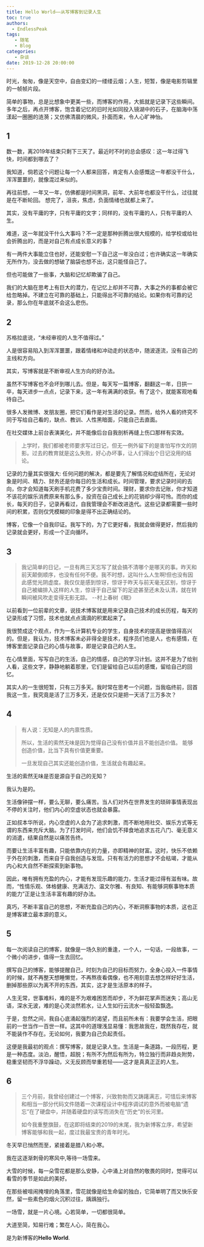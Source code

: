 ```yaml
---
title: Hello World——从写博客到记录人生
toc: true
authors:
  - EndlessPeak
tags: 
   - 随笔
   - Blog
categories: 
   - 杂谈
date: 2019-12-28 20:00:00
---
```


时光，匆匆，像是天空中，自由变幻的一缕缕云烟；人生，短暂，像是电影剪辑里的一帧帧片段。

简单的事物，总是比想象中更美一些，而博客的作用，大抵就是记录下这些瞬间。多年之后，再点开博客，饱含着记忆的旧时光如同投入镜湖中的石子，在脑海中荡漾起一圈圈的涟漪；又仿佛清晨的微风，扑面而来，令人心旷神怡。

<!--more-->

## 1

数一数，离2019年结束只剩下三天了。最近时不时的总会感叹：这一年过得飞快，时间都到哪去了？

我知道，倘若这个问题让每一个人都来回答，肯定有人会感慨这一年都没干什么，浑浑噩噩的，就像混过来似的。

再往前想，一年又一年，仿佛都是时间黑洞，前年、大前年也都没干什么，过往就是在不断轮回。 想完了，沮丧，焦虑，负面情绪也就都上来了。

其实，没有平庸的字，只有平庸的文字；同样的，没有平庸的人，只有平庸的人生。

难道，这一年就没干什么大事吗？不一定是那种折腾出很大规模的，给学校或给社会折腾出的，而是对自己有点成长意义的事？

有一两件大事能立住也好，还能安慰一下自己这一年没白过；也许确实这一年确实无所作为，没去做的想破了脑袋也想不出，这只能怪自己了。

但也可能做了一些事，大脑和记忆却欺骗了自己。

我们的大脑在思考上有巨大的潜力，在记忆上却并不可靠，大事之外的事都会被它给忽略掉。不建立在可靠的基础上，只能得出不可靠的结论。如果你有可靠的记录，那么你在年底就不会这么悲伤。

## 2

苏格拉底说，“未经审视的人生不值得过。”

人是很容易陷入到浑浑噩噩，跟着情绪和冲动走的状态中，随波逐流，没有自己的主线和方向。

其实，写博客就是不断审视人生方向的好办法。

虽然不写博客也不会坏到哪儿去。但是，每天写一篇博客，翻翻这一年，日拱一卒，每天进步一点点，记录下来，这一年有满满的收获。有了这个，就能客观地看待自己。

很多人发微博、发朋友圈，把它们看作是对生活的记录。然而，给外人看的终究不同于写给自己看的，缺点、教训、人性黑暗面，只能自己去直面。

在社交媒体上前台表演美化，并不能像后台自我剖析再缝上伤口那样有实效。

> 上学时，我们都被老师要求写过日记，但无一例外留下的是害怕写作文的阴影。过去的教育就是这么失败，好心办坏事，让人们得出个日记没用的结论。

记录的力量其实很强大: 任何问题的解决，都是要先了解情况和症结所在，无论对象是时间、精力、财务还是你每日的生活和成长。时间管理，要求记录时间的去向，你才会知道每天刷手机花费了多少宝贵时间。理财，要求你去记账，你才知道不该花的娱乐消费原来有那么多，投资在自己成长上的花销却少得可怜。而你的成长，每天的日子，记录再看过，自我管理会不断改进迭代。这些记录都需要一些时间的积累，否则仅凭模糊的印象是得不出正确结论的。

博客，它像一个自我印证。我写下的，为了它更好看，我就会做得更好，然后我的记录就会更好，形成一个正向循环。

## 3

>
> 我记简单的日记，一旦有两三天忘写了就会搞不清哪个是哪天的事。昨天和前天颠倒顺序，也没有任何不便。我不时想，这叫什么人生啊!但也没有因此感觉光阴虚度。我仅仅是感到惊讶，惊讶于昨天与前天毫无区别，惊讶于自己被编排入这样的人生，惊讶于自己留下的足迹甚至还未及认清，就在转瞬间被风吹走变得无影无踪。
> --村上春树《眠》
>

以前看到一位前辈的文章，说技术博客就是用来记录自己技术的成长历程，每天的记录形成了习惯，技术也就点点滴滴的积累起来了。

我很赞成这个观点，作为一名计算机专业的学生，自身技术的提高是很值得高兴的。但是，我认为，技术博客未必非得全是技术，程序员们也是人，也有感情，在博客里面记录自己的心情与故事，即是记录自己的人生。

在心情里面，写写自己的生活，自己的情感，自己的学习计划。这并不是为了给别人看，这些文字，静静地躺着那里，它们是留给自己以后的感慨，留给自己的回忆。

其实人的一生很短暂，只有三万多天。我时常在思考一个问题，当我临终前，回首我这一生，我究竟是活了三万多天，还是仅仅只是把一天活了三万多次？

## 4

>
> 有人说：无知是人的内禀性质。 
>
> 所以，生活的索然无味是因为觉得自己没有价值并且不能创造价值。  能够创造价值，比当下具有价值更重要。 
>
> 一旦发现自己其实还能创造价值，生活就会有趣起来。 
>

生活的索然无味是否是源自于自己的无知？

我认为是的。

生活像钟摆一样，要么无聊，要么痛苦。当人们对外在世界发生的琐碎事情表现出不停的关注时，他们内心的空虚状态也就会暴露。

正如叔本华所说，内心空虚的人会为了追求刺激，而不断地用社交、娱乐方式等无谓的东西来充斥大脑。为了打发时间，他们会饥不择食地追求五花八门、毫无意义的消遣，结果自然是以痛苦告终。

而要让生活丰富有趣，只能依靠内在的力量，亦即精神的财富。这时，快乐不依赖于外在的刺激，而来自于自我创造与发现。只有有活力的思想才不会枯竭，才能从内心和大自然不断探索到新事物。

因此，唯有拥有充盈的内心，才能有发现乐趣的能力，生活才能过得有滋有味。故而，“性情乐观、体格健康、充满活力、温文尔雅、有良知、有能够洞察事物本质的能力”正是让生活丰富有趣的好办法。

真巧，不断丰富自己的思想，不断充盈自己的内心，不断洞察事物的本质，这也正是博客建立最本源的意义。

## 5

每一次阅读自己的博客，就像是一场久别的重逢，一个人，一句话，一段故事，一个微小的进步，值得一生去回忆。

撰写自己的博客，能够提醒自己，时刻为自己的目标而努力，全身心投入一件事情的时候，就不再整天想睡懒觉，不再熬夜看偶像，也不用刻意去想怎样好好生活，删掉那些原以为离不开的东西，其实，这才是生活原本的样子。

人生无常，世事难料，难的是不为艰难困苦而却步，不为鲜花掌声而迷失；高山无语，深水无波，难的是心灵淡然若水，让人生如行云流水一般轻盈飘逸。

于是，忽然之间，我自心底涌起强烈的渴望，而且前所未有：我要学会生活，把眼前的一世当作一百世一样。这其中的道理浅显易懂：我思故我在，既然我存在，就不能装作不存在。无论如何，我要为自己负起责任。

这便是我最初的观点：撰写博客，就是记录人生。生活是一条道路，一段历程，更是一种态度。淡泊，醒悟，超脱；有所不为然后有所为，特立独行而非趋炎附势，稳重坚韧而不浮华躁动，义无反顾而举重若轻——这才是真真正正的人生。

## 6

> 三个月前，我曾经创建过一个博客，兴致勃勃而又踌躇满志，可惜后来博客和相当一部分代码文件随着一次课程设计中程序调试的意外而被电脑“遗忘”在了硬盘中，并随着硬盘的读写而消失在“历史”的长河里。
>
> 如今我重整旗鼓，在这即将结束的2019的末尾，我为新博客立序，希望新博客能够和我一起，度过我最宝贵的青年时光。

冬天早已悄然而至，紧接着是腊八和小寒。

我在这逐渐刺骨的寒风中,等待一场雪来。

大雪的时候，每一朵雪花都是那么安静，心中涌上对自然的敬畏的同时，觉得可以看雪的季节是如此的美好。

在那些被喧闹掩埋的角落里，雪花就像是给生命留的独白，它简单明了而又快乐安然，留一些素色的烟火沉积过往，踽踽独行。

一场雪，就是一片心境。心若简单，一切都很简单。

大道至简，知易行难；繁在人心，简在我心。

是为新博客的**Hello World**.  

